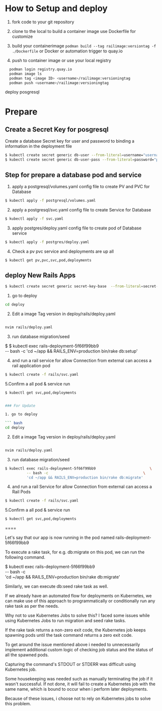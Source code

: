 How to Setup and deploy
=======
1. fork code to your git repository

2. clone to the local to build a container image use Dockerfile for customize 

3. build your containerimage `podman build --tag railimage:versiontag -f ./Dockerfile` or Docker or automation trigger to quay.io 

4. push to container image or use your local registry
``` bash
  podman login registry.quay.io
  podman image ls
  podman tag <image ID> <username>/railimage:versioningtag
  podman push <username>/railimage:versioningtag
```

deploy posgresql
# Prepare

## Create a Secret Key for posgresql

Create a database Secret key for user and password to binding a information in the deployment file

```bash
$ kubectl create secret generic db-user --from-literal=username="username"
$ kubectl create secret generic db-user-pass --from-literal=password="password"
```

## Step for prepare a database pod and service

1. apply a postgresql/volumes.yaml config file to create PV and PVC for Database

```bash
$ kubectl apply -f postgresql/volumes.yaml 
```

2. apply a postgresql/svc.yaml config file to create Service for Database

```bash
$ kubectl apply -f svc.yaml
```

3. apply postgres/deploy.yaml config file to create pod of Database service 

```bash
$ kubectl apply -f postgres/deploy.yaml
```

4. Check a pv pvc service and deployments are up all

```bash
$ kubectl get pv,pvc,svc,pod,deployments
```
 
## deploy New Rails Apps
```bash
$ kubectl create secret generic secret-key-base  --from-literal=secret-key-base="key-base"
```
1. go to deploy

``` bash
cd deploy
```

2. Edit a image Tag version in  deploy/rails/deploy.yaml 
``` bash
 
nvim rails/deploy.yaml
```


3. run database migration/seed

$ $ kubectl exec rails-deployment-5f66f99bb9                         \
          -- bash -c 
          'cd ~/app && RAILS_ENV=production bin/rake  db:setup'   

4. and run a rail service for allow Connection from external can access a rail application pod

```bash
$ kubectl create -f rails/svc.yaml
```

5.Confirm a all pod & service run 
```bash
$ kubectl get svc,pod,deployments


### For Update

1. go to deploy

``` bash
cd deploy
```

2. Edit a image Tag version in  deploy/rails/deploy.yaml 
``` bash
 
nvim rails/deploy.yaml
```


3. run database migration/seed

``` bash
$ kubectl exec rails-deployment-5f66f99bb9                         \
          -- bash -c                                            \
          'cd ~/app && RAILS_ENV=production bin/rake db:migrate' 

```

4. and run a rail Service for allow Connection from external can access a Rail Pods
```bash
$ kubectl create -f rails/svc.yaml
```

5.Confirm a all pod & service run 
```bash
$ kubectl get svc,pod,deployments
```

====

Let's say that our app is now running in the pod named rails-deployment-5f66f99bb9

To execute a rake task, for e.g. db:migrate on this pod, we can run the following command.

$ kubectl exec rails-deployment-5f66f99bb9                         \
          -- bash -c                                       \
          'cd ~/app && RAILS_ENV=production bin/rake db:migrate' 
          
Similarly, we can execute db:seed rake task as well.

If we already have an automated flow for deployments on Kubernetes, we can make use of this approach to programmatically or conditionally run any rake task as per the needs.

Why not to use Kubernetes Jobs to solve this?
I faced some issues while using Kubernetes Jobs to run migration and seed rake tasks.

If the rake task returns a non-zero exit code, the Kubernetes job keeps spawning pods until the task command returns a zero exit code.

To get around the issue mentioned above i needed to unnecessarily implement additional custom logic of checking job status and the status of all the spawned pods.

Capturing the command's STDOUT or STDERR was difficult using Kubernetes job.

Some housekeeping was needed such as manually terminating the job if it wasn't successful. If not done, it will fail to create a Kubernetes job with the same name, which is bound to occur when i perform later deployments.

Because of these issues, i choose not to rely on Kubernetes jobs to solve this problem.